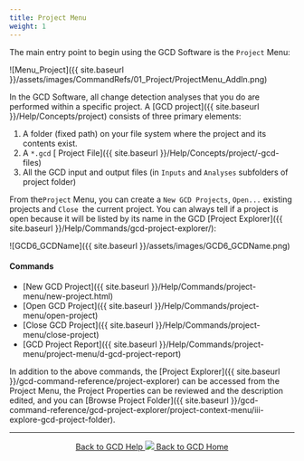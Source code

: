 ```yaml
---
title: Project Menu
weight: 1
---
```


The main entry point to begin using the GCD Software is the `Project` Menu:

![Menu_Project]({{ site.baseurl }}/assets/images/CommandRefs/01_Project/ProjectMenu_AddIn.png)


In the GCD Software, all change detection analyses that you do are performed within a specific project. A [GCD project]({{ site.baseurl }}/Help/Concepts/project) consists of three primary elements:

1. A folder (fixed path) on your file system where the project and its contents exist.
2. A `*.gcd` [ Project File]({{ site.baseurl }}/Help/Concepts/project/-gcd-files)
3. All the GCD input and output files (in `Inputs` and `Analyses` subfolders of project folder)

From the`Project` Menu, you can create a `New GCD Projects`, `Open...` existing projects and `Close `the current project. You can always tell if a project is open because it will be listed by its name in the GCD [Project Explorer]({{ site.baseurl }}/Help/Commands/gcd-project-explorer/):

![GCD6_GCDName]({{ site.baseurl }}/assets/images/GCD6_GCDName.png)

#### Commands

- [New GCD Project]({{ site.baseurl }}/Help/Commands/project-menu/new-project.html)
- [Open GCD Project]({{ site.baseurl }}/Help/Commands/project-menu/open-project)
- [Close GCD Project]({{ site.baseurl }}/Help/Commands/project-menu/close-project)
- [GCD Project Report]({{ site.baseurl }}/Help/Commands/project-menu/project-menu/d-gcd-project-report)

In addition to the above commands, the [Project Explorer]({{ site.baseurl }}/gcd-command-reference/project-explorer) can be accessed from the Project Menu, the Project Properties can be reviewed and the description edited, and you can [Browse Project Folder]({{ site.baseurl }}/gcd-command-reference/gcd-project-explorer/project-context-menu/iii-explore-gcd-project-folder).

------
<div align="center">
	<a class="hollow button" href="{{ site.baseurl }}/Help"><i class="fa fa-chevron-circle-left"></i>  Back to GCD Help </a>  
	<a class="hollow button" href="{{ site.baseurl }}/"><img src="{{ site.baseurl}}/assets/images/icons/GCDAddIn.png">  Back to GCD Home </a>  
</div>